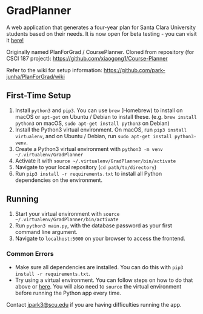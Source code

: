 # GradPlanner 

A web application that generates a four-year plan for Santa Clara University students based on their needs. It is now open for beta testing - you can visit it [here!](http:gradplanner.herokuapp.com)

Originally named PlanForGrad / CoursePlanner. Cloned from repository (for CSCI 187 project): https://github.com/xiaogong1/Course-Planner

Refer to the wiki for setup information: https://github.com/park-junha/PlanForGrad/wiki

## First-Time Setup
1. Install `python3` and `pip3`. You can use `brew` (Homebrew) to install on macOS or `apt-get` on Ubuntu / Debian to install these. (e.g. `brew install python3` on macOS, `sudo apt-get install python3` on Debian)
2. Install the Python3 virtual environment. On macOS, run `pip3 install virtualenv`, and on Ubuntu / Debian, run `sudo apt-get install python3-venv`.
3. Create a Python3 virtual environment with `python3 -m venv ~/.virtualenv/GradPlanner`
4. Activate it with `source ~/.virtualenv/GradPlanner/bin/activate`
5. Navigate to your local repository (`cd path/to/directory`)
6. Run `pip3 install -r requirements.txt` to install all Python dependencies on the environment.

## Running
1. Start your virtual environment with `source ~/.virtualenv/GradPlanner/bin/activate`
2. Run `python3 main.py`, with the database password as your first command line argument.
3. Navigate to `localhost:5000` on your browser to access the frontend.

### Common Errors
- Make sure all dependencies are installed. You can do this with `pip3 install -r requirements.txt`.
- Try using a virtual environment. You can follow steps on how to do that above or [here](https://github.com/park-junha/PlanForGrad/wiki/Running). You will also need to `source` the virtual environment before running the Python app every time.

Contact jpark3@scu.edu if you are having difficulties running the app.
